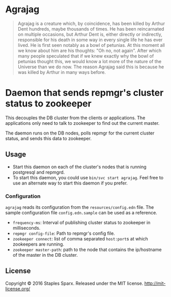 # Agrajag

> Agrajag is a creature which, by coincidence, has been killed by Arthur Dent hundreds, maybe thousands of times. He has been reincarnated on multiple occasions, but Arthur Dent is, either directly or indirectly, responsible for his death in some way in every single life he has ever lived. He is first seen notably as a bowl of petunias. At this moment all we know about him are his thoughts: "Oh no, not again". After which many people speculated that if we knew exactly why the bowl of petunias thought this, we would know a lot more of the nature of the Universe than we do now. The reason Agrajag said this is because he was killed by Arthur in many ways before. 

# Daemon that sends repmgr's cluster status to zookeeper

This decouples the DB cluster from the clients or applications. The applications only need to talk to zookeeper to find out the current master.

The daemon runs on the DB nodes, polls repmgr for the current cluster status, and sends this data to zookeeper.

## Usage

- Start this daemon on each of the cluster's nodes that is running postgresql and repmgrd.
- To start this daemon, you could use `bin/svc start agrajag`. Feel free to use an alternate way to start this daemon if you prefer.

### Configuration
`agrajag` reads its configuration from the `resources/config.edn` file. The sample configuration file `config.edn.sample` can be used as a reference.

- `frequency-ms`: Interval of publishing cluster status to zookeeper in milliseconds.
- `repmgr config-file`: Path to repmgr's config file.
- `zookeeper connect`: list of comma separated `host:port`s at which zookeepers are running.
- `zookeeper master-path`: path to the node that contains the ip/hostname of the master in the DB cluster.

## License

Copyright © 2016 Staples Sparx. Released under the MIT license. http://mit-license.org/
